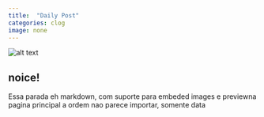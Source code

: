 ```yaml
---
title:  "Daily Post"
categories: clog
image: none
---
```

![alt text](http://i.imgur.com/dsZbI8Z.gif "some random thing")


## noice!

Essa parada eh markdown, com suporte para embeded images e previewna pagina principal a ordem nao parece importar, somente data
